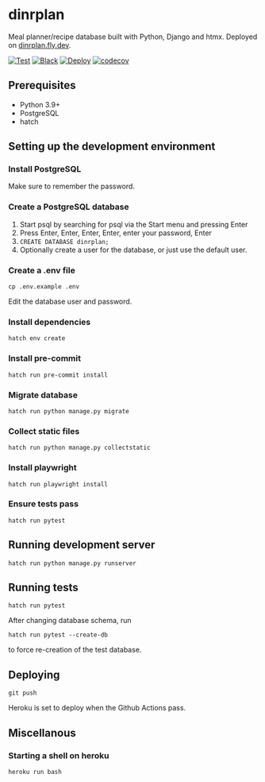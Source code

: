 # dinrplan

Meal planner/recipe database built with Python, Django and htmx. Deployed on [dinrplan.fly.dev](dinrplan.fly.dev).

[![Test](https://github.com/Godsmith/dinrplan/actions/workflows/test.yml/badge.svg)](https://github.com/Godsmith/dinrplan/actions/workflows/test.yml)
[![Black](https://github.com/Godsmith/dinrplan/actions/workflows/black.yml/badge.svg)](https://github.com/Godsmith/dinrplan/actions/workflows/black.yml)
[![Deploy](https://github.com/Godsmith/dinrplan/actions/workflows/deploy.yml/badge.svg)](https://github.com/Godsmith/dinrplan/actions/workflows/deploy.yml)
[![codecov](https://codecov.io/gh/Godsmith/dinrplan/branch/master/graph/badge.svg?token=DSINFV82XT)](https://codecov.io/gh/Godsmith/dinrplan)

## Prerequisites

- Python 3.9+
- PostgreSQL
- hatch

## Setting up the development environment

### Install PostgreSQL

Make sure to remember the password.

### Create a PostgreSQL database

1. Start psql by searching for psql via the Start menu and pressing Enter
2. Press Enter, Enter, Enter, Enter, enter your password, Enter
3. `CREATE DATABASE dinrplan;`
4. Optionally create a user for the database, or just use the default user.

### Create a .env file

```commandline
cp .env.example .env
```

Edit the database user and password.

### Install dependencies

```
hatch env create
```

### Install pre-commit

```
hatch run pre-commit install
```

### Migrate database

```
hatch run python manage.py migrate
```

### Collect static files

```commandline
hatch run python manage.py collectstatic
```

### Install playwright

```commandline
hatch run playwright install
```

### Ensure tests pass

```commandline
hatch run pytest
```

## Running development server

```
hatch run python manage.py runserver
```

## Running tests

```
hatch run pytest
```

After changing database schema, run

```commandline
hatch run pytest --create-db
```

to force re-creation of the test database.

## Deploying

```commandline
git push
```

Heroku is set to deploy when the Github Actions pass.

## Miscellanous

### Starting a shell on heroku

```commandline
heroku run bash
```
